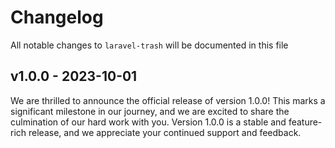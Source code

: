 # Changelog

All notable changes to `laravel-trash` will be documented in this file

## v1.0.0 - 2023-10-01

We are thrilled to announce the official release of version 1.0.0! This marks a significant milestone in our journey, and we are excited to share the culmination of our hard work with you. Version 1.0.0 is a stable and feature-rich release, and we appreciate your continued support and feedback.
